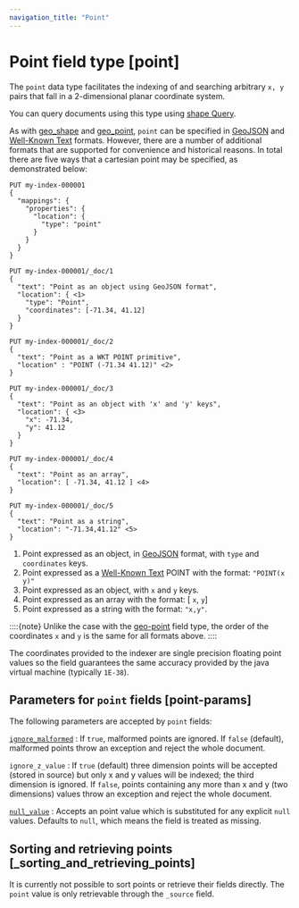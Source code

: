 ```yaml
---
navigation_title: "Point"
---
```


# Point field type [point]


The `point` data type facilitates the indexing of and searching arbitrary `x, y` pairs that fall in a 2-dimensional planar coordinate system.

You can query documents using this type using [shape Query](query-dsl-shape-query.md).

As with [geo_shape](geo-shape.md) and [geo_point](geo-point.md), `point` can be specified in [GeoJSON](http://geojson.org) and [Well-Known Text](https://docs.opengeospatial.org/is/12-063r5/12-063r5.md) formats. However, there are a number of additional formats that are supported for convenience and historical reasons. In total there are five ways that a cartesian point may be specified, as demonstrated below:

```console
PUT my-index-000001
{
  "mappings": {
    "properties": {
      "location": {
        "type": "point"
      }
    }
  }
}

PUT my-index-000001/_doc/1
{
  "text": "Point as an object using GeoJSON format",
  "location": { <1>
    "type": "Point",
    "coordinates": [-71.34, 41.12]
  }
}

PUT my-index-000001/_doc/2
{
  "text": "Point as a WKT POINT primitive",
  "location" : "POINT (-71.34 41.12)" <2>
}

PUT my-index-000001/_doc/3
{
  "text": "Point as an object with 'x' and 'y' keys",
  "location": { <3>
    "x": -71.34,
    "y": 41.12
  }
}

PUT my-index-000001/_doc/4
{
  "text": "Point as an array",
  "location": [ -71.34, 41.12 ] <4>
}

PUT my-index-000001/_doc/5
{
  "text": "Point as a string",
  "location": "-71.34,41.12" <5>
}
```

1. Point expressed as an object, in [GeoJSON](https://geojson.org/) format, with `type` and `coordinates` keys.
2. Point expressed as a [Well-Known Text](https://docs.opengeospatial.org/is/12-063r5/12-063r5.md) POINT with the format: `"POINT(x y)"`
3. Point expressed as an object, with `x` and `y` keys.
4. Point expressed as an array with the format: [ `x`, `y`]
5. Point expressed as a string with the format: `"x,y"`.


::::{note} 
Unlike the case with the [geo-point](https://www.elastic.co/guide/en/elasticsearch/reference/current/geo-point.html) field type, the order of the coordinates `x` and `y` is the same for all formats above.
::::


The coordinates provided to the indexer are single precision floating point values so the field guarantees the same accuracy provided by the java virtual machine (typically `1E-38`).

## Parameters for `point` fields [point-params]

The following parameters are accepted by `point` fields:

[`ignore_malformed`](ignore-malformed.md)
:   If `true`, malformed points are ignored. If `false` (default), malformed points throw an exception and reject the whole document.

`ignore_z_value`
:   If `true` (default) three dimension points will be accepted (stored in source) but only x and y values will be indexed; the third dimension is ignored. If `false`, points containing any more than x and y (two dimensions) values throw an exception and reject the whole document.

[`null_value`](null-value.md)
:   Accepts an point value which is substituted for any explicit `null` values. Defaults to `null`, which means the field is treated as missing.


## Sorting and retrieving points [_sorting_and_retrieving_points]

It is currently not possible to sort points or retrieve their fields directly. The `point` value is only retrievable through the `_source` field.


